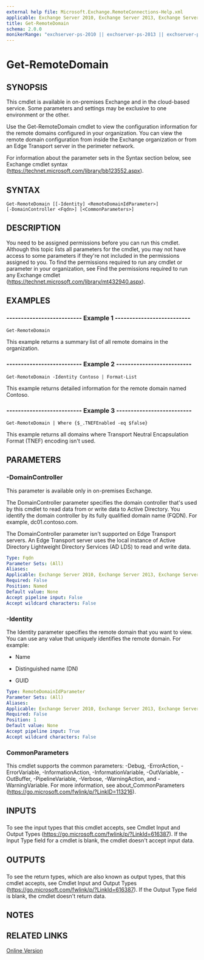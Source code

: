 ```yaml
---
external help file: Microsoft.Exchange.RemoteConnections-Help.xml
applicable: Exchange Server 2010, Exchange Server 2013, Exchange Server 2016, Exchange Online
title: Get-RemoteDomain
schema: 2.0.0
monikerRange: "exchserver-ps-2010 || exchserver-ps-2013 || exchserver-ps-2016 || exchonline-ps"
---
```


# Get-RemoteDomain

## SYNOPSIS
This cmdlet is available in on-premises Exchange and in the cloud-based service. Some parameters and settings may be exclusive to one environment or the other.

Use the Get-RemoteDomain cmdlet to view the configuration information for the remote domains configured in your organization. You can view the remote domain configuration from inside the Exchange organization or from an Edge Transport server in the perimeter network.

For information about the parameter sets in the Syntax section below, see Exchange cmdlet syntax (https://technet.microsoft.com/library/bb123552.aspx).

## SYNTAX

```
Get-RemoteDomain [[-Identity] <RemoteDomainIdParameter>] 
[-DomainController <Fqdn>] [<CommonParameters>]
```

## DESCRIPTION
You need to be assigned permissions before you can run this cmdlet. Although this topic lists all parameters for the cmdlet, you may not have access to some parameters if they're not included in the permissions assigned to you. To find the permissions required to run any cmdlet or parameter in your organization, see Find the permissions required to run any Exchange cmdlet (https://technet.microsoft.com/library/mt432940.aspx).

## EXAMPLES

### -------------------------- Example 1 --------------------------
```
Get-RemoteDomain
```

This example returns a summary list of all remote domains in the organization.

### -------------------------- Example 2 --------------------------
```
Get-RemoteDomain -Identity Contoso | Format-List
```

This example returns detailed information for the remote domain named Contoso.

### -------------------------- Example 3 --------------------------
```
Get-RemoteDomain | Where {$_.TNEFEnabled -eq $false}
```

This example returns all domains where Transport Neutral Encapsulation Format (TNEF) encoding isn't used.

## PARAMETERS

### -DomainController
This parameter is available only in on-premises Exchange.

The DomainController parameter specifies the domain controller that's used by this cmdlet to read data from or write data to Active Directory. You identify the domain controller by its fully qualified domain name (FQDN). For example, dc01.contoso.com.

The DomainController parameter isn't supported on Edge Transport servers. An Edge Transport server uses the local instance of Active Directory Lightweight Directory Services (AD LDS) to read and write data.

```yaml
Type: Fqdn
Parameter Sets: (All)
Aliases:
Applicable: Exchange Server 2010, Exchange Server 2013, Exchange Server 2016
Required: False
Position: Named
Default value: None
Accept pipeline input: False
Accept wildcard characters: False
```

### -Identity
The Identity parameter specifies the remote domain that you want to view. You can use any value that uniquely identifies the remote domain. For example:

- Name

- Distinguished name (DN)

- GUID

```yaml
Type: RemoteDomainIdParameter
Parameter Sets: (All)
Aliases:
Applicable: Exchange Server 2010, Exchange Server 2013, Exchange Server 2016, Exchange Online
Required: False
Position: 1
Default value: None
Accept pipeline input: True
Accept wildcard characters: False
```

### CommonParameters
This cmdlet supports the common parameters: -Debug, -ErrorAction, -ErrorVariable, -InformationAction, -InformationVariable, -OutVariable, -OutBuffer, -PipelineVariable, -Verbose, -WarningAction, and -WarningVariable. For more information, see about_CommonParameters (https://go.microsoft.com/fwlink/p/?LinkID=113216).

## INPUTS

###  
To see the input types that this cmdlet accepts, see Cmdlet Input and Output Types (https://go.microsoft.com/fwlink/p/?LinkId=616387). If the Input Type field for a cmdlet is blank, the cmdlet doesn't accept input data.

## OUTPUTS

###  
To see the return types, which are also known as output types, that this cmdlet accepts, see Cmdlet Input and Output Types (https://go.microsoft.com/fwlink/p/?LinkId=616387). If the Output Type field is blank, the cmdlet doesn't return data.

## NOTES

## RELATED LINKS

[Online Version](https://technet.microsoft.com/library/183b2f07-4225-4ef3-96c8-d29269730d18.aspx)
